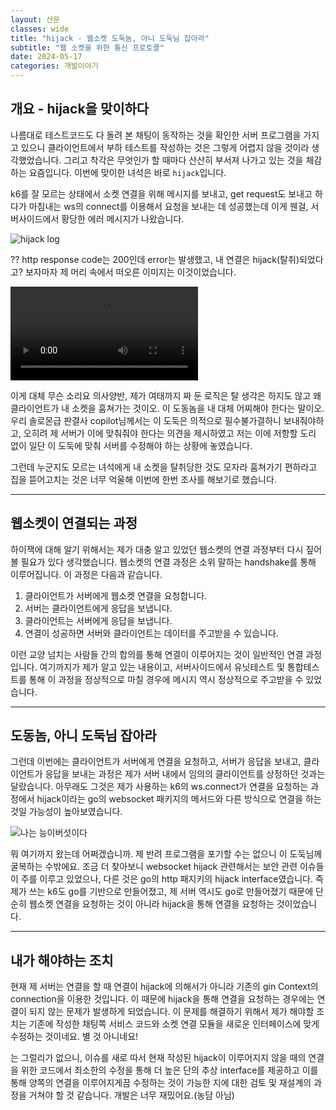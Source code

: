 ```yaml
---
layout: 산문
classes: wide
title: "hijack - 웹소켓 도둑놈, 아니 도둑님 잡아라"
subtitle: "웹 소켓을 위한 통신 프로토콜"
date: 2024-05-17
categories: 개발이야기
---
```


## 개요 - hijack을 맞이하다

나름대로 테스트코드도 다 돌려 본 채팅이 동작하는 것을 확인한 서버 프로그램을 가지고 있으니 클라이언트에서 부하
테스트를 작성하는 것은 그렇게 어렵지 않을 것이라 생각했었습니다. 그리고 착각은 무엇인가 할 때마다 산산히 부서져
나가고 있는 것을 체감하는 요즘입니다. 이번에 맞이한 녀석은 바로 `hijack`입니다.

k6를 잘 모르는 상태에서 소켓 연결을 위해 메시지를 보내고, get request도 보내고 하다가 마침내는 ws의 connect를
이용해서 요청을 보내는 데 성공했는데 이게 웬걸, 서버사이드에서 황당한 에러 메시지가 나왔습니다.

![hijack log](/images/hijack/error%20-%20hijack.png)

?? http response code는 200인데 error는 발생했고, 내 연결은 hijack(탈취)되었다고? 보자마자 제 머리 속에서
떠오른 이미지는 이것이었습니다.

![이게 무슨 소리요 의사양반](https://i.namu.wiki/i/uf88vRFdi3xVPlSMkSblePa7NN6QL1pmvUzCWe5rqlxLXvMtjHxqXTTapVkKUh4gSAvYdrI2DkfpWkFo8vpX_A.mp4)

이게 대체 무슨 소리요 의사양반, 제가 여태까지 짜 둔 로직은 탈 생각은 하지도 않고 왜 클라이언트가 내 소켓을
훔쳐가는 것이오. 이 도동놈을 내 대체 어찌해야 한다는 말이오. 우리 솔로몬급 판결사 copilot님께서는 이 도둑은
의적으로 필수불가결하니 보내줘야하고, 오히려 제 서버가 이에 맞춰줘야 한다는 의견을 제시하였고 저는 이에 저항할
도리 없이 일단 이 도둑에 맞춰 서버를 수정해야 하는 상황에 놓였습니다.

그런데 누군지도 모르는 녀석에게 내 소켓을 탈취당한 것도 모자라 훔쳐가기 편하라고 집을 뜯어고치는 것은 너무
억울해 이번에 한번 조사를 해보기로 했습니다.

---

## 웹소켓이 연결되는 과정

하이잭에 대해 알기 위해서는 제가 대충 알고 있었던 웹소켓의 연결 과정부터 다시 짚어볼 필요가 있다 생각했습니다.
웹소켓의 연결 과정은 소위 말하는 handshake를 통해 이루어집니다. 이 과정은 다음과 같습니다.

1. 클라이언트가 서버에게 웹소켓 연결을 요청합니다.
2. 서버는 클라이언트에게 응답을 보냅니다.
3. 클라이언트는 서버에게 응답을 보냅니다.
4. 연결이 성공하면 서버와 클라이언트는 데이터를 주고받을 수 있습니다.

이런 교양 넘치는 사람들 간의 합의를 통해 연결이 이루어지는 것이 일반적인 연결 과정입니다. 여기까지가 제가 알고
있는 내용이고, 서버사이드에서 유닛테스트 및 통합테스트를 통해 이 과정을 정상적으로 마칠 경우에 메시지 역시
정상적으로 주고받을 수 있었습니다.

---

## 도동놈, 아니 도둑님 잡아라

그런데 이번에는 클라이언트가 서버에게 연결을 요청하고, 서버가 응답을 보내고, 클라이언트가 응답을 보내는
과정은 제가 서버 내에서 임의의 클라이언트를 상정하던 것과는 달랐습니다. 아무래도 그것은 제가 사용하는 k6의
ws.connect가 연결을 요청하는 과정에서 hijack이라는 go의 websocket 패키지의 메서드와 다른 방식으로 연결을
하는 것일 가능성이 높아보였습니다.

![나는 능이버섯이다](/images/hijack/능이버섯.png)

뭐 여기까지 왔는데 어쩌겠습니까. 제 반려 프로그램을 포기할 수는 없으니 이 도둑님께 굴복하는 수밖에요. 조금 더
찾아보니 websocket hijack 관련해서는 보안 관련 이슈들이 주를 이루고 있었으나, 다른 것은 go의 http 패지키의
hijack interface였습니다. 즉 제가 쓰는 k6도 go를 기반으로 만들어졌고, 제 서버 역시도 go로 만들어졌기 때문에
단순히 웹소켓 연결을 요청하는 것이 아니라 hijack을 통해 연결을 요청하는 것이었습니다.

---

## 내가 해야하는 조치

현재 제 서버는 연결을 할 때 연결이 hijack에 의해서가 아니라 기존의 gin Context의 connection을 이용한 것입니다.
이 때문에 hijack을 통해 연결을 요청하는 경우에는 연결이 되지 않는 문제가 발생하게 되었습니다. 이 문제를 해결하기 위해서
제가 해야할 조치는 기존에 작성한 채팅쪽 서비스 코드와 소켓 연결 모듈을 새로운 인터페이스에 맞게 수정하는 것이네요.
별 것 아니네요!

는 그럴리가 없으니, 이슈를 새로 따서 현재 작성된 hijack이 이루어지지 않을 때의 연결을 위한 코드에서 최소한의
수정을 통해 더 높은 단의 추상 interface를 제공하고 이를 통해 양쪽의 연결을 이루어지게끔 수정하는 것이 가능한
지에 대한 검토 및 재설계의 과정을 거쳐야 할 것 같습니다. 개발은 너무 재밌어요.(농담 아님)
